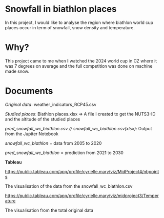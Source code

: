 # Snowfall in biathlon places
In this project, I would like to analyse the region where biathlon world cup places occur in term of snowfall, snow density and temperature.

# Why?
This project came to me when I watched the 2024 world cup in CZ where it was 7 degrees on average and the full competition was done on machine made snow.

# Documents
*Original data*: weather_indicators_RCP45.csv 

*Studied places*: Biathlon places.xlsx 
=> A file I created to get the NUTS3-ID and the altitude of the studied places

*pred_snowfall_wc_biathlon.csv // snowfall_wc_biathlon.csv(xlsx)*: Output from the Jupiter Notebook

*snowfall_wc_biathlon* = data from 2005 to 2020 

*pred_snowfall_wc_biathlon* = prediction from 2021 to 2030

**Tableau**

https://public.tableau.com/app/profile/cyrielle.mary/viz/MidProject4/nbpoints

The visualisation of the data from the snowfall_wc_biathlon.csv

https://public.tableau.com/app/profile/cyrielle.mary/viz/midproject3/Temperature

The visualisation from the total original data


